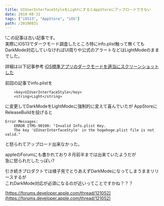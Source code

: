 ```yaml
---
title: UIUserInterfaceStyleをLightにするとAppStoreにアップロードできない
date: 2019-08-31
tags: ["iOS13", "AppStore", "iOS"]
path: /20190831
---
```


!この記事は古い記事です。<br>
実際にiOS13でダークモード調査したところ特にinfo.plist触って無くてもDarkMode対応していなければUI周りや公式のアラートなどはLightModeのままでした。<br>

詳細は以下記事参考
[iOS標準アプリのダークモードを適当にスクリーンショットした](recolog.tokyo/20190922)

前回の記事でinfo.plistを

```
	<key>UIUserInterfaceStyle</key>
	<string>Light</string>
```

に変更してDarkModeをLightModeに強制的に変えて喜んでいたが
AppStoreにReleaseBuildを投げると

```
Error Messages:
    ERROR ITMS-90190: "Invalid Info.plist Key.
    The key 'UIUserInterfaceStyle' in the hogehoge.plist file is not valid."
```

と怒られてアップロード出来なかった。

appleのForumにも書かれており８月前半までは出来ていたようだが<br>
急に怒られだしたっぽい?

引き続きプロダクトでは様子見でとりあえずDarkModeになってしまうままリリースするが<br>
これDarkMode対応が必須になるのが近いってことですかね？？？

[https://forums.developer.apple.com/thread/121052](https://forums.developer.apple.com/thread/121052)